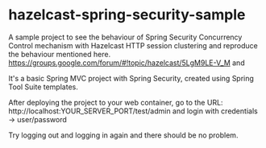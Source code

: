 hazelcast-spring-security-sample
================================

A sample project to see the behaviour of Spring Security Concurrency Control mechanism with Hazelcast HTTP session clustering 
and reproduce the behaviour mentioned here. https://groups.google.com/forum/#!topic/hazelcast/5LgM9LE-V_M and 

It's a basic Spring MVC project with Spring Security, created using Spring Tool Suite templates.

After deploying the project to your web container, go to the URL:
http://localhost:YOUR_SERVER_PORT/test/admin and login with credentials -> user/password

Try logging out and logging in again and there should be no problem.
